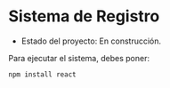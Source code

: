 <h1>Sistema de Registro</h1>

- Estado del proyecto: En construcción.

Para ejecutar el sistema, debes poner:

```npm install react```

